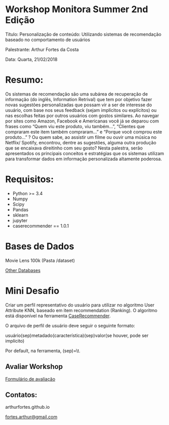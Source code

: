 # Workshop Monitora Summer 2nd Edição

Título: Personalização de conteúdo: Utilizando sistemas de recomendação baseado no comportamento de usuários

Palestrante: Arthur Fortes da Costa

Data: Quarta, 21/02/2018

# Resumo:

Os sistemas de recomendação são uma subárea de recuperação de informação (do inglês, Information Retrival) que tem por objetivo fazer novas sugestões personalizadas que possam vir a ser de interesse do usuário, com base nos seus feedback (sejam implícitos ou explícitos) ou nas escolhas feitas por outros usuários com gostos similares. Ao navegar por sites como Amazon, Facebook e Americanas você já se deparou com frases como “Quem viu este produto, viu também…”, “Clientes que compraram este item também compraram…” e “Porque você comprou este produto…” ? Ou quem sabe, ao assistir um filme ou ouvir uma música no Netflix/ Spotify, encontrou, dentre as sugestões, alguma outra produção que se encaixava direitinho com seu gosto? Nesta palestra, serão apresentados os principais conceitos e estratégias que os sistemas utilizam para transformar dados em informação personalizada altamente poderosa.


# Requisitos: 

- Python >= 3.4
- Numpy
- Scipy
- Pandas
- sklearn
- jupyter
- caserecommender == 1.0.1

# Bases de Dados

Movie Lens 100k (Pasta /dataset)

[Other Databases](https://github.com/ArthurFortes/Datasets-for-Recommneder-Systems)


# Mini Desafio

Criar um perfil representativo do usuário para utilizar no algoritmo User Attribute KNN, 
baseado em item recommendation (Ranking). O algoritmo está disponível na ferramenta 
[CaseRecommender](https://github.com/ArthurFortes/CaseRecommender/blob/master/caserec/recommenders/item_recommendation/item_attribute_knn.py). 

O arquivo de perfil de usuário deve seguir o seguinte formato: 

usuário(sep)metadado(característica)(sep)valor(se houver, pode ser implícito)

Por default, na ferramenta, (sep)=\t.

## Avaliar Workshop

[Formulário de avaliação](https://docs.google.com/forms/d/e/1FAIpQLSeYEM55GCeoPs03m5TFrExYHlxP8rhSVKDommrKw2cv-iKdvA/viewform?usp=sf_link)

## Contatos:

arthurfortes.github.io

fortes.arthur@gmail.com
